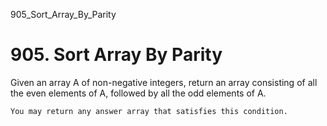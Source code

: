 905_Sort_Array_By_Parity
# 905. Sort Array By Parity

Given an array A of non-negative integers, return an array consisting of all the
        even elements of A, followed by all the odd elements of A.

    You may return any answer array that satisfies this condition.